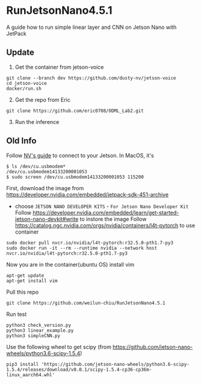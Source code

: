 # RunJetsonNano4.5.1
A guide how to run simple linear layer and CNN on Jetson Nano with JetPack

## Update
1. Get the container from jetson-voice
```
git clone --branch dev https://github.com/dusty-nv/jetson-voice
cd jetson-voice
docker/run.sh
```
2. Get the repo from Eric
```
git clone https://github.com/eric0708/ODML_Lab2.git
```
3. Run the inference

## Old Info

Follow [NV's guide](https://developer.nvidia.com/embedded/learn/get-started-jetson-nano-devkit#setup) to connect to your Jetson. In MacOS, it's
```
$ ls /dev/cu.usbmodem*
/dev/cu.usbmodem14133200001053
$ sudo screen /dev/cu.usbmodem14133200001053 115200
```

First, download the image from https://developer.nvidia.com/embedded/jetpack-sdk-451-archive
- choose `JETSON NANO DEVELOPER KITS` - `For Jetson Nano Developer Kit`
Follow https://developer.nvidia.com/embedded/learn/get-started-jetson-nano-devkit#write to instore the image
Follow https://catalog.ngc.nvidia.com/orgs/nvidia/containers/l4t-pytorch to use container
```
sudo docker pull nvcr.io/nvidia/l4t-pytorch:r32.5.0-pth1.7-py3
sudo docker run -it --rm --runtime nvidia --network host nvcr.io/nvidia/l4t-pytorch:r32.5.0-pth1.7-py3
```
Now you are in the container(ubuntu OS)
install vim
```
apt-get update
apt-get install vim
```
Pull this repo
```
git clone https://github.com/weilun-chiu/RunJetsonNano4.5.1
```
Run test
```
python3 check_version.py
python3 linear_example.py
python3 simpleCNN.py
```
Use the following wheel to get scipy (from https://github.com/jetson-nano-wheels/python3.6-scipy-1.5.4)
```
pip3 install 'https://github.com/jetson-nano-wheels/python3.6-scipy-1.5.4/releases/download/v0.0.1/scipy-1.5.4-cp36-cp36m-linux_aarch64.whl'
```
